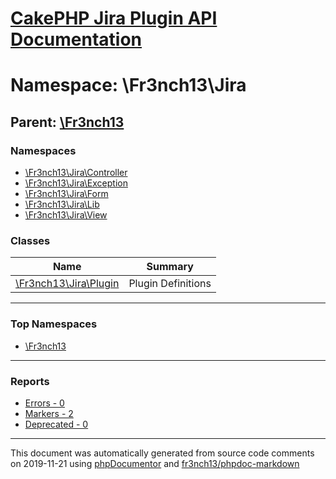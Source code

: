 # [CakePHP Jira Plugin API Documentation](../home)

# Namespace: \Fr3nch13\Jira
## Parent: [\Fr3nch13](../namespaces/Fr3nch13)
### Namespaces
* [\Fr3nch13\Jira\Controller](../namespaces/Fr3nch13.Jira.Controller)
* [\Fr3nch13\Jira\Exception](../namespaces/Fr3nch13.Jira.Exception)
* [\Fr3nch13\Jira\Form](../namespaces/Fr3nch13.Jira.Form)
* [\Fr3nch13\Jira\Lib](../namespaces/Fr3nch13.Jira.Lib)
* [\Fr3nch13\Jira\View](../namespaces/Fr3nch13.Jira.View)
### Classes
| Name | Summary |
| ---- | ------- |
| [\Fr3nch13\Jira\Plugin](../classes/Fr3nch13.Jira.Plugin) | Plugin Definitions |

---

### Top Namespaces

* [\Fr3nch13](../namespaces/Fr3nch13)

---

### Reports
* [Errors - 0](../reports/errors)
* [Markers - 2](../reports/markers)
* [Deprecated - 0](../reports/deprecated)

---

This document was automatically generated from source code comments on 2019-11-21 using [phpDocumentor](http://www.phpdoc.org/) and [fr3nch13/phpdoc-markdown](https://github.com/fr3nch13/phpdoc-markdown)
